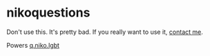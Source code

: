 # nikoquestions

Don't use this. It's pretty bad. If you really want to use it, [contact me](https://valk.sh/contact).

Powers [q.niko.lgbt](https://q.niko.lgbt)

